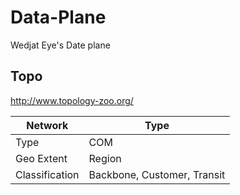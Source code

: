 # Data-Plane
Wedjat Eye's Date plane

## Topo
http://www.topology-zoo.org/

| Network        | Type                        |
| -------------- | --------------------------- |
| Type           | COM                         |
| Geo Extent     | Region                      |
| Classification | Backbone, Customer, Transit |


